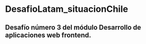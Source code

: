 # DesafioLatam_situacionChile

## Desafío número 3 del módulo Desarrollo de aplicaciones web frontend.
